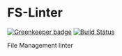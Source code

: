 # FS-Linter

[![Greenkeeper badge](https://badges.greenkeeper.io/g-ongenae/fs-linter.svg)](https://greenkeeper.io/)
[![Build Status](https://travis-ci.org/g-ongenae/fs-linter.svg?branch=master)](https://travis-ci.org/g-ongenae/fs-linter)

File Management linter
